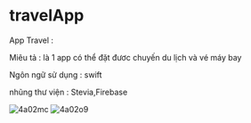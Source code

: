 # travelApp

App Travel  : 

Miêu tả : là 1 app có thể đặt đươc chuyến du lịch và vé máy bay 

Ngôn ngữ sử dụng : swift

nhũng thư viện : Stevia,Firebase


![4a02mc](https://user-images.githubusercontent.com/59416155/89034977-42417d80-d364-11ea-9700-ef40fa920cde.gif)
![4a02o9](https://user-images.githubusercontent.com/59416155/89034810-e5de5e00-d363-11ea-82d6-0cd9fbed9d0a.gif)


